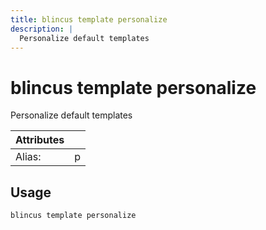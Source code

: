 ```yaml
---
title: blincus template personalize
description: | 
  Personalize default templates
---
```


# blincus template personalize

Personalize default templates

| Attributes       | &nbsp;
|------------------|-------------
| Alias:           | p

## Usage

```bash
blincus template personalize
```


